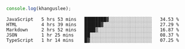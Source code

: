 ```js
console.log(khanguslee);
```

<!--START_SECTION:waka-->
```text
JavaScript   5 hrs 53 mins   ████████▓░░░░░░░░░░░░░░░░   34.53 % 
HTML         4 hrs 39 mins   ██████▓░░░░░░░░░░░░░░░░░░   27.29 % 
Markdown     2 hrs 52 mins   ████▒░░░░░░░░░░░░░░░░░░░░   16.87 % 
JSON         1 hr 25 mins    ██░░░░░░░░░░░░░░░░░░░░░░░   08.37 % 
TypeScript   1 hr 14 mins    █▓░░░░░░░░░░░░░░░░░░░░░░░   07.25 % 
```
<!--END_SECTION:waka-->

<!--
**khanguslee/khanguslee** is a ✨ _special_ ✨ repository because its `README.md` (this file) appears on your GitHub profile.

Here are some ideas to get you started:

- 🔭 I’m currently working on ...
- 🌱 I’m currently learning ...
- 👯 I’m looking to collaborate on ...
- 🤔 I’m looking for help with ...
- 💬 Ask me about ...
- 📫 How to reach me: ...
- 😄 Pronouns: ...
- ⚡ Fun fact: ...
-->
